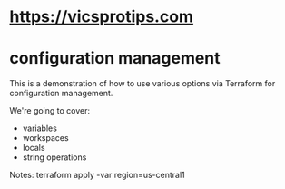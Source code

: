# https://vicsprotips.com #

# configuration management #
This is a demonstration of how to use various options via Terraform for configuration management.

We're going to cover:
* variables
* workspaces
* locals
* string operations


Notes:
terraform apply -var region=us-central1